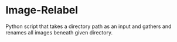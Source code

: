 # Image-Relabel
Python script that takes a directory path as an input and gathers and renames all images beneath given directory.
